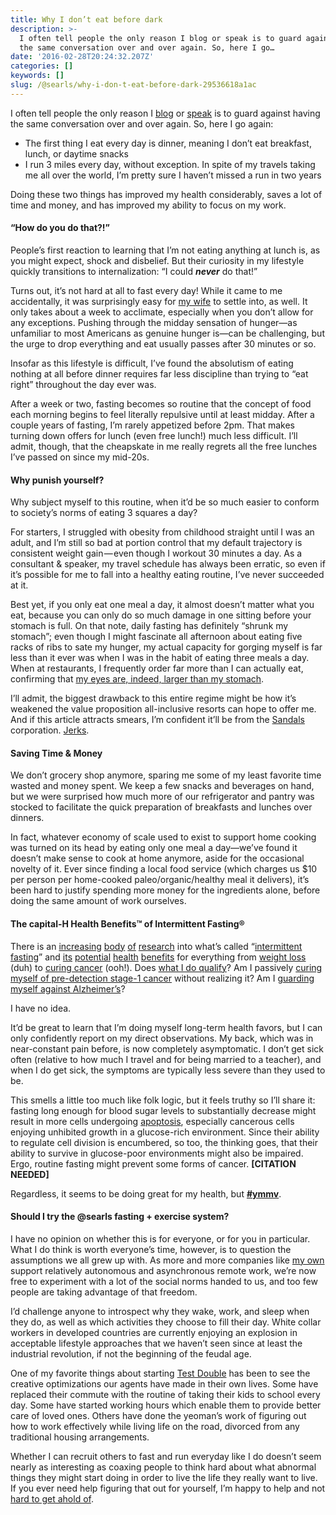 ```yaml
---
title: Why I don’t eat before dark
description: >-
  I often tell people the only reason I blog or speak is to guard against having
  the same conversation over and over again. So, here I go…
date: '2016-02-28T20:24:32.207Z'
categories: []
keywords: []
slug: /@searls/why-i-don-t-eat-before-dark-29536618a1ac
---
```


I often tell people the only reason I [blog](http://blog.testdouble.com) or [speak](https://www.youtube.com/results?search_query=justin+searls) is to guard against having the same conversation over and over again. So, here I go again:

*   The first thing I eat every day is dinner, meaning I don’t eat breakfast, lunch, or daytime snacks
*   I run 3 miles every day, without exception. In spite of my travels taking me all over the world, I’m pretty sure I haven’t missed a run in two years

Doing these two things has improved my health considerably, saves a lot of time and money, and has improved my ability to focus on my work.

#### “How do you do that?!”

People’s first reaction to learning that I’m not eating anything at lunch is, as you might expect, shock and disbelief. But their curiosity in my lifestyle quickly transitions to internalization: “I could **_never_** do that!”

Turns out, it’s not hard at all to fast every day! While it came to me accidentally, it was surprisingly easy for [my wife](http://twitter.com/beckyjoy) to settle into, as well. It only takes about a week to acclimate, especially when you don’t allow for any exceptions. Pushing through the midday sensation of hunger—as unfamiliar to most Americans as genuine hunger is—can be challenging, but the urge to drop everything and eat usually passes after 30 minutes or so.

Insofar as this lifestyle is difficult, I’ve found the absolutism of eating nothing at all before dinner requires far less discipline than trying to “eat right” throughout the day ever was.

After a week or two, fasting becomes so routine that the concept of food each morning begins to feel literally repulsive until at least midday. After a couple years of fasting, I’m rarely appetized before 2pm. That makes turning down offers for lunch (even free lunch!) much less difficult. I’ll admit, though, that the cheapskate in me really regrets all the free lunches I’ve passed on since my mid-20s.

#### Why punish yourself?

Why subject myself to this routine, when it’d be so much easier to conform to society’s norms of eating 3 squares a day?

For starters, I struggled with obesity from childhood straight until I was an adult, and I’m still so bad at portion control that my default trajectory is consistent weight gain — even though I workout 30 minutes a day. As a consultant & speaker, my travel schedule has always been erratic, so even if it’s possible for me to fall into a healthy eating routine, I’ve never succeeded at it.

Best yet, if you only eat one meal a day, it almost doesn’t matter what you eat, because you can only do so much damage in one sitting before your stomach is full. On that note, daily fasting has definitely “shrunk my stomach”; even though I might fascinate all afternoon about eating five racks of ribs to sate my hunger, my actual capacity for gorging myself is far less than it ever was when I was in the habit of eating three meals a day. When at restaurants, I frequently order far more than I can actually eat, confirming that [my eyes are, indeed, larger than my stomach](https://en.wiktionary.org/wiki/have_eyes_bigger_than_one%27s_stomach).

I’ll admit, the biggest drawback to this entire regime might be how it’s weakened the value proposition all-inclusive resorts can hope to offer me. And if this article attracts smears, I’m confident it’ll be from the [Sandals](https://en.wikipedia.org/wiki/Sandals_Resorts) corporation. [Jerks](http://www.travelweekly.com/Travel-News/Hotel-News/Sandals-ends-long-term-ban-on-gay-couples/).

#### Saving Time & Money

We don’t grocery shop anymore, sparing me some of my least favorite time wasted and money spent. We keep a few snacks and beverages on hand, but we were surprised how much more of our refrigerator and pantry was stocked to facilitate the quick preparation of breakfasts and lunches over dinners.

In fact, whatever economy of scale used to exist to support home cooking was turned on its head by eating only one meal a day—we’ve found it doesn’t make sense to cook at home anymore, aside for the occasional novelty of it. Ever since finding a local food service (which charges us $10 per person per home-cooked paleo/organic/healthy meal it delivers), it’s been hard to justify spending more money for the ingredients alone, before doing the same amount of work ourselves.

#### The capital-H Health Benefits™ of Intermittent Fasting®

There is an [increasing](http://www.ncbi.nlm.nih.gov/pubmed/25546413) [body](http://www.ncbi.nlm.nih.gov/pmc/articles/PMC2622429/) [of](http://www.sciencedirect.com/science/article/pii/S0104423013000213) [research](http://easacademy.org/trainer-resources/article/intermittent-fasting) into what’s called “[intermittent fasting](https://en.wikipedia.org/wiki/Intermittent_fasting)” and [its](http://authoritynutrition.com/10-health-benefits-of-intermittent-fasting/) [potential](http://www.medicalnewstoday.com/articles/295914.php) [health](http://www.webmd.com/diet/is_fasting_healthy) [benefits](http://www.forbes.com/sites/alicegwalton/2015/06/23/reaping-the-health-benefits-of-fasting-without-actually-fasting/#7fc639dd1e3b) for everything from [weight loss](http://www.npr.org/sections/thesalt/2015/01/12/376712920/minifasting-how-occasionally-skipping-meals-may-boost-health) (duh) to [curing cancer](http://fitness.mercola.com/sites/fitness/archive/2015/07/03/intermittent-fasting-cancer-treatment.aspx) (ooh!). Does [what I do qualify](http://dailyburn.com/life/health/intermittent-fasting-methods/)? Am I passively [curing myself of pre-detection stage-1 cancer](http://www.myhealthwire.com/news/breakthroughs/924) without realizing it? Am I [guarding myself against Alzheimer’s](http://www.bloomberg.com/news/articles/2013-10-29/fasting-at-least-twice-a-week-seen-as-alzheimer-s-hedge)?

I have no idea.

It’d be great to learn that I’m doing myself long-term health favors, but I can only confidently report on my direct observations. My back, which was in near-constant pain before, is now completely asymptomatic. I don’t get sick often (relative to how much I travel and for being married to a teacher), and when I do get sick, the symptoms are typically less severe than they used to be.

This smells a little too much like folk logic, but it feels truthy so I’ll share it: fasting long enough for blood sugar levels to substantially decrease might result in more cells undergoing [apoptosis](https://en.wikipedia.org/wiki/Apoptosis), especially cancerous cells enjoying unhibited growth in a glucose-rich environment. Since their ability to regulate cell division is encumbered, so too, the thinking goes, that their ability to survive in glucose-poor environments might also be impaired. Ergo, routine fasting might prevent some forms of cancer. **\[CITATION NEEDED\]**

Regardless, it seems to be doing great for my health, but [**#ymmv**](http://www.urbandictionary.com/define.php?term=ymmv).

#### Should I try the @searls fasting + exercise system?

I have no opinion on whether this is for everyone, or for you in particular. What I do think is worth everyone’s time, however, is to question the assumptions we all grew up with. As more and more companies like [my own](http://testdouble.com) support relatively autonomous and asynchronous remote work, we’re now free to experiment with a lot of the social norms handed to us, and too few people are taking advantage of that freedom.

I’d challenge anyone to introspect why they wake, work, and sleep when they do, as well as which activities they choose to fill their day. White collar workers in developed countries are currently enjoying an explosion in acceptable lifestyle approaches that we haven’t seen since at least the industrial revolution, if not the beginning of the feudal age.

One of my favorite things about starting [Test Double](http://testdouble.com) has been to see the creative optimizations our agents have made in their own lives. Some have replaced their commute with the routine of taking their kids to school every day. Some have started working hours which enable them to provide better care of loved ones. Others have done the yeoman’s work of figuring out how to work effectively while living life on the road, divorced from any traditional housing arrangements.

Whether I can recruit others to fast and run everyday like I do doesn’t seem nearly as interesting as coaxing people to think hard about what abnormal things they might start doing in order to live the life they really want to live. If you ever need help figuring that out for yourself, I’m happy to help and not [hard to get ahold of](http://twitter.com/searls).